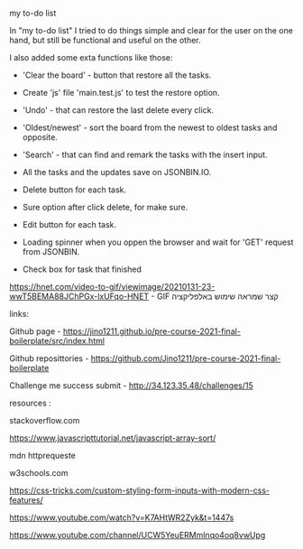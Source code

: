 my to-do list 

In "my to-do list" I tried to do things simple and clear for the user on the one hand, but still be functional and useful on the other.

I also added some exta functions like those:

* 'Clear the board' - button that restore all the tasks.

* Create 'js' file 'main.test.js' to test the restore option.

* 'Undo' - that can restore the last delete every click.

* 'Oldest/newest' - sort the board from the newest to oldest tasks and opposite.

* 'Search' - that can find and remark the tasks with the insert input.

* All the tasks and the updates save on JSONBIN.IO.

* Delete button for each task.

* Sure option after click delete, for make sure.

* Edit button for each task.

* Loading spinner when you oppen the browser and wait for 'GET' request from JSONBIN.

* Check box for task that finished 



 


https://hnet.com/video-to-gif/viewimage/20210131-23-wwT5BEMA88JChPGx-lxUFqo-HNET - GIF קצר שמראה שימוש באלפליקציה





links:

Github page  -  https://jino1211.github.io/pre-course-2021-final-boilerplate/src/index.html

Github reposittories  - https://github.com/Jino1211/pre-course-2021-final-boilerplate

Challenge me success submit - http://34.123.35.48/challenges/15



resources :

stackoverflow.com

https://www.javascripttutorial.net/javascript-array-sort/

mdn httprequeste

w3schools.com

https://css-tricks.com/custom-styling-form-inputs-with-modern-css-features/

https://www.youtube.com/watch?v=K7AHtWR2Zyk&t=1447s

https://www.youtube.com/channel/UCW5YeuERMmlnqo4oq8vwUpg
